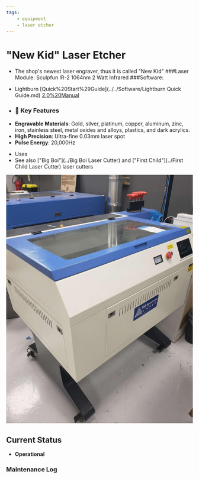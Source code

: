```yaml
---
tags:
    - equipment
    - laser etcher
---
```

# "New Kid"  Laser Etcher

* The shop's newest laser engraver, thus it is called "New Kid"
  ###Laser Module:
  Sculpfun IR-2 1064nm 2 Watt Infrared
  ###Software:
* Lightburn
    [Quick%20Start%29Guide](../../Software/Lightburn Quick Guide.md)
    [2.0%20Manual](https://lightburnsoftware.github.io/DocsResources/PDF/LB/LightBurn2.0.pdf)
  
* ### 🔧 Key Features

- **Engravable Materials**: Gold, silver, platinum, copper, aluminum, zinc, iron, stainless steel, metal oxides and alloys, plastics, and dark acrylics.
- **High Precision**: Ultra-fine 0.03mm laser spot  
- **Pulse Energy**: 20,000Hz

* Uses 
* See also ["Big Boi"](../Big Boi Laser Cutter) and ["First Child"](../First Child Laser Cutter) laser cutters

![ ](../images/lasercutters/new.kid.far.jpg)

## Current Status

- **Operational**
  
### Maintenance Log
